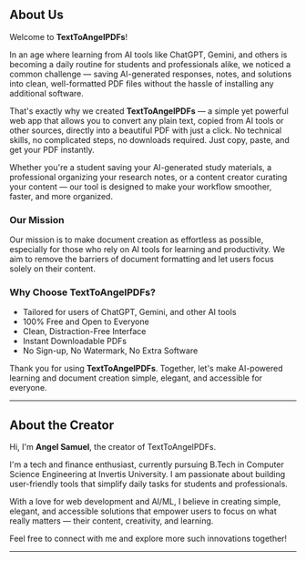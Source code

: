 ## About Us

Welcome to **TextToAngelPDFs**!

In an age where learning from AI tools like ChatGPT, Gemini, and others is becoming a daily routine for students and professionals alike, we noticed a common challenge — saving AI-generated responses, notes, and solutions into clean, well-formatted PDF files without the hassle of installing any additional software.

That's exactly why we created **TextToAngelPDFs** — a simple yet powerful web app that allows you to convert any plain text, copied from AI tools or other sources, directly into a beautiful PDF with just a click. No technical skills, no complicated steps, no downloads required. Just copy, paste, and get your PDF instantly.

Whether you're a student saving your AI-generated study materials, a professional organizing your research notes, or a content creator curating your content — our tool is designed to make your workflow smoother, faster, and more organized.

### Our Mission

Our mission is to make document creation as effortless as possible, especially for those who rely on AI tools for learning and productivity. We aim to remove the barriers of document formatting and let users focus solely on their content.

### Why Choose TextToAngelPDFs?

* Tailored for users of ChatGPT, Gemini, and other AI tools
* 100% Free and Open to Everyone
* Clean, Distraction-Free Interface
* Instant Downloadable PDFs
* No Sign-up, No Watermark, No Extra Software

Thank you for using **TextToAngelPDFs**. Together, let's make AI-powered learning and document creation simple, elegant, and accessible for everyone.

---

## About the Creator

Hi, I'm **Angel Samuel**, the creator of TextToAngelPDFs.

I'm a tech and finance enthusiast, currently pursuing B.Tech in Computer Science Engineering at Invertis University. I am passionate about building user-friendly tools that simplify daily tasks for students and professionals.

With a love for web development and AI/ML, I believe in creating simple, elegant, and accessible solutions that empower users to focus on what really matters — their content, creativity, and learning.

Feel free to connect with me and explore more such innovations together!

---
